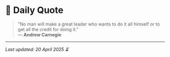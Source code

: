 # 📜 Daily Quote

> "No man will make a great leader who wants to do it all himself or to get all the credit for doing it."  
> — **Andrew Carnegie**

---

_Last updated: 20 April 2025 ⏳_
